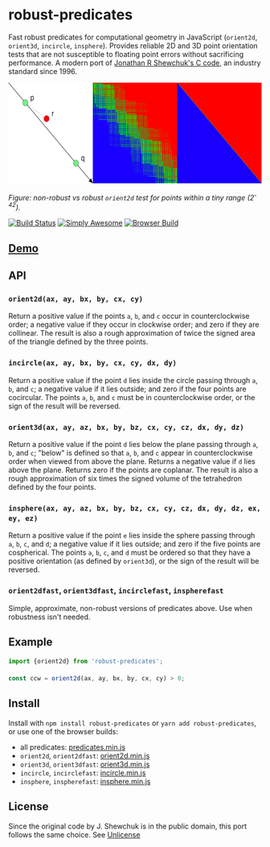 # robust-predicates

Fast robust predicates for computational geometry in JavaScript (`orient2d`, `orient3d`, `incircle`, `insphere`). Provides reliable 2D and 3D point orientation tests that are not susceptible to floating point errors without sacrificing performance. A modern port of [Jonathan R Shewchuk's C code](https://www.cs.cmu.edu/~quake/robust.html), an industry standard since 1996.

<a href="https://observablehq.com/@mourner/non-robust-arithmetic-as-art"><img height="200" src="predicates.png" /></a>

_Figure: non-robust vs robust `orient2d` test for points within a tiny range (2<sup>-42</sup>)._

[![Build Status](https://travis-ci.com/mourner/robust-predicates.svg?branch=master)](https://travis-ci.com/mourner/robust-predicates)
[![Simply Awesome](https://img.shields.io/badge/simply-awesome-brightgreen.svg)](https://github.com/mourner/projects)
[![Browser Build](https://badgen.net/bundlephobia/minzip/robust-predicates)](https://unpkg.com/robust-predicates)

## [Demo](https://observablehq.com/@mourner/non-robust-arithmetic-as-art)

## API

### `orient2d(ax, ay, bx, by, cx, cy)`

Return a positive value if the points `a`, `b`, and `c` occur in counterclockwise order;
a negative value if they occur in clockwise order; and zero if they are collinear.
The result is also a rough approximation of twice the signed area of the triangle defined by the three points.

### `incircle(ax, ay, bx, by, cx, cy, dx, dy)`

Return a positive value if the point `d` lies inside the circle passing through `a`, `b`, and `c`;
a negative value if it lies outside; and zero if the four points are cocircular.
The points `a`, `b`, and `c` must be in counterclockwise order, or the sign of the result will be reversed.

### `orient3d(ax, ay, az, bx, by, bz, cx, cy, cz, dx, dy, dz)`

Return a positive value if the point `d` lies below the plane passing through `a`, `b`, and `c`;
"below" is defined so that `a`, `b`, and `c` appear in counterclockwise order when viewed from above the plane.
Returns a negative value if `d` lies above the plane. Returns zero if the points are coplanar.
The result is also a rough approximation of six times the signed volume of the tetrahedron defined by the four points.

### `insphere(ax, ay, az, bx, by, bz, cx, cy, cz, dx, dy, dz, ex, ey, ez)`

Return a positive value if the point `e` lies inside the sphere passing through `a`, `b`, `c`, and `d`;
a negative value if it lies outside; and zero if the five points are cospherical.
The points `a`, `b`, `c`, and `d` must be ordered so that they have a positive orientation
(as defined by `orient3d`), or the sign of the result will be reversed.

### `orient2dfast`, `orient3dfast`, `incirclefast`, `inspherefast`

Simple, approximate, non-robust versions of predicates above. Use when robustness isn't needed.

## Example

```js
import {orient2d} from 'robust-predicates';

const ccw = orient2d(ax, ay, bx, by, cx, cy) > 0;
````

## Install

Install with `npm install robust-predicates` or `yarn add robust-predicates`, or use one of the browser builds:

- all predicates: [predicates.min.js](https://unpkg.com/robust-predicates@1.0.0/umd/predicates.min.js)
- `orient2d`, `orient2dfast`: [orient2d.min.js](https://unpkg.com/robust-predicates@1.0.0/umd/orient2d.min.js)
- `orient3d`, `orient3dfast`: [orient3d.min.js](https://unpkg.com/robust-predicates@1.0.0/umd/orient3d.min.js)
- `incircle`, `incirclefast`: [incircle.min.js](https://unpkg.com/robust-predicates@1.0.0/umd/incircle.min.js)
- `insphere`, `inspherefast`: [insphere.min.js](https://unpkg.com/robust-predicates@1.0.0/umd/insphere.min.js)

## License

Since the original code by J. Shewchuk is in the public domain, this port follows the same choice. See [Unlicense](https://unlicense.org)
